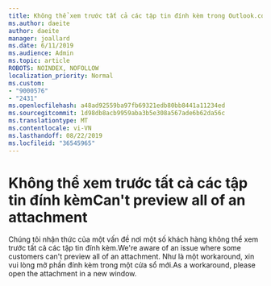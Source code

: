 ```yaml
---
title: Không thể xem trước tất cả các tập tin đính kèm trong Outlook.com
ms.author: daeite
author: daeite
manager: joallard
ms.date: 6/11/2019
ms.audience: Admin
ms.topic: article
ROBOTS: NOINDEX, NOFOLLOW
localization_priority: Normal
ms.custom:
- "9000576"
- "2431"
ms.openlocfilehash: a48ad92559ba97fb69321edb80bb8441a11234ed
ms.sourcegitcommit: 1d98db8acb9959aba3b5e308a567ade6b62da56c
ms.translationtype: MT
ms.contentlocale: vi-VN
ms.lasthandoff: 08/22/2019
ms.locfileid: "36545965"
---
```

# <a name="cant-preview-all-of-an-attachment"></a><span data-ttu-id="85528-102">Không thể xem trước tất cả các tập tin đính kèm</span><span class="sxs-lookup"><span data-stu-id="85528-102">Can't preview all of an attachment</span></span>

<span data-ttu-id="85528-103">Chúng tôi nhận thức của một vấn đề nơi một số khách hàng không thể xem trước tất cả các tập tin đính kèm.</span><span class="sxs-lookup"><span data-stu-id="85528-103">We're aware of an issue where some customers can't preview all of an attachment.</span></span> <span data-ttu-id="85528-104">Như là một workaround, xin vui lòng mở phần đính kèm trong một cửa sổ mới.</span><span class="sxs-lookup"><span data-stu-id="85528-104">As a workaround, please open the attachment in a new window.</span></span>